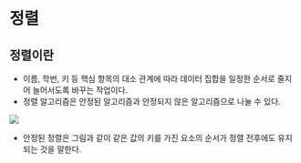 # 정렬

## 정렬이란
- 이름, 학번, 키 등 핵심 항목의 대소 관계에 따라 데이터 집합을 일정한 순서로 줄지어 늘어서도록 바꾸는 작업이다.
- 정렬 알고리즘은 안정된 알고리즘과 안정되지 않은 알고리즘으로 나눌 수 있다. 

![](이미지1)

- 안정된 정렬은 그림과 같이 같은 값의 키를 가진 요소의 순서가 정렬 전후에도 유지되는 것을 말한다.